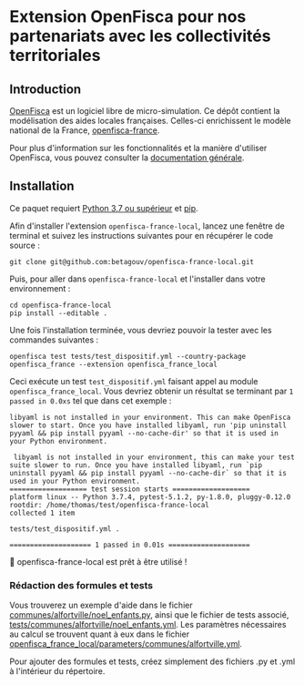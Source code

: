 # Extension OpenFisca pour nos partenariats avec les collectivités territoriales


## Introduction

[OpenFisca](https://www.openfisca.fr/) est un logiciel libre de micro-simulation. Ce dépôt contient la modélisation des aides locales françaises. Celles-ci enrichissent le modèle national de la France, [openfisca-france](https://github.com/openfisca/openfisca-france#openfisca-france).

Pour plus d'information sur les fonctionnalités et la manière d'utiliser OpenFisca, vous pouvez consulter la [documentation générale](https:/openfisca.org/doc/).


## Installation

Ce paquet requiert [Python 3.7 ou supérieur](https://www.python.org/downloads/) et [pip](https://pip.pypa.io/en/stable/installing/).

Afin d'installer l'extension `openfisca-france-local`, lancez une fenêtre de terminal et suivez les instructions suivantes pour en récupérer le code source :

```shell
git clone git@github.com:betagouv/openfisca-france-local.git
```

Puis, pour aller dans `openfisca-france-local` et l'installer dans votre environnement :

```shell
cd openfisca-france-local
pip install --editable .
```

Une fois l'installation terminée, vous devriez pouvoir la tester avec les commandes suivantes :

```shell
openfisca test tests/test_dispositif.yml --country-package openfisca_france --extension openfisca_france_local
```

Ceci exécute un test `test_dispositif.yml` faisant appel au module `openfisca_france_local`. Vous devriez obtenir un résultat se terminant par `1 passed in 0.0xs` tel que dans cet exemple :

```shell
libyaml is not installed in your environment. This can make OpenFisca slower to start. Once you have installed libyaml, run 'pip uninstall pyyaml && pip install pyyaml --no-cache-dir' so that it is used in your Python environment.

 libyaml is not installed in your environment, this can make your test suite slower to run. Once you have installed libyaml, run `pip uninstall pyyaml && pip install pyyaml --no-cache-dir` so that it is used in your Python environment.
=================== test session starts ===================
platform linux -- Python 3.7.4, pytest-5.1.2, py-1.8.0, pluggy-0.12.0
rootdir: /home/thomas/test/openfisca-france-local
collected 1 item                                          

tests/test_dispositif.yml .

==================== 1 passed in 0.01s ====================
```

:tada: openfisca-france-local est prêt à être utilisé !

### Rédaction des formules et tests

Vous trouverez un exemple d'aide dans le fichier [communes/alfortville/noel_enfants.py](https://github.com/betagouv/openfisca-france-local/blob/master/openfisca_france_local/communes/alfortville/noel_enfants.py#L57-L71), ainsi que le fichier de tests associé, [tests/communes/alfortville/noel_enfants.yml](https://github.com/betagouv/openfisca-france-local/blob/master/tests/communes/alfortville/noel_enfants.yml#L50-L56). Les paramètres nécessaires au calcul se trouvent quant à eux dans le fichier [openfisca_france_local/parameters/communes/alfortville.yml](https://github.com/betagouv/openfisca-france-local/blob/master/openfisca_france_local/parameters/communes/alfortville.yml).

Pour ajouter des formules et tests, créez simplement des fichiers .py et .yml à l'intérieur du répertoire.
